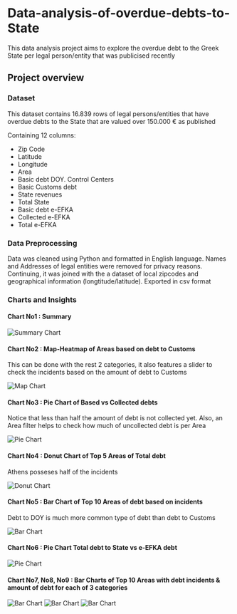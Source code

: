 # Data-analysis-of-overdue-debts-to-State
This data analysis project aims to explore the overdue debt to the Greek State per legal person/entity that was publicised recently

## Project overview

### Dataset
This dataset contains 16.839 rows of legal persons/entities that have overdue debts to the State that are valued over 150.000 € as published

Containing 12 columns:

- Zip Code
- Latitude
- Longitude
- Area
- Basic debt DOY. Control Centers
- Basic Customs debt
- State revenues
- Total State
- Basic debt e-EFKA
- Collected e-EFKA
- Total e-EFKA

### Data Preprocessing
Data was cleaned using Python and formatted in English language. Names and Addresses of legal entities were removed for privacy reasons. Continuing, it was joined with the a dataset of local zipcodes and geographical information (longtitude/latitude).
Exported in csv format

### Charts and Insights
#### Chart No1 : Summary

![Summary Chart](charts-images/summary.png)

#### Chart No2 : Map-Heatmap of Areas based on debt to Customs
This can be done with the rest 2 categories, it also features a slider to check the incidents based on the amount of debt to Customs

![Map Chart](charts-images/map-heatmap.png)

#### Chart No3 : Pie Chart of Based vs Collected debts
Notice that less than half the amount of debt is not collected yet. Also, an Area filter helps to check how much of uncollected debt is per Area

![Pie Chart](charts-images/basic-vs-collected-debt-pie-chart.png)

#### Chart No4 : Donut Chart of Top 5 Areas of Total debt
Athens posseses half of the incidents

![Donut Chart](charts-images/top-5-areas-total-debt.png)

#### Chart No5 : Bar Chart of Top 10 Areas of debt based on incidents

Debt to DOY is much more common type of debt than debt to Customs

![Bar Chart](charts-images/top-10-incident-areas-doy.png)

#### Chart No6 : Pie Chart Total debt to State vs e-EFKA debt

![Pie Chart](charts-images/top-10-incident-areas-doy.png)


#### Chart No7, No8, No9 : Bar Charts of Top 10 Areas with debt incidents & amount of debt for each of 3 categories

![Bar Chart](charts-images/debt-to-customs-barchart.png)
![Bar Chart](charts-images/debt-to-DOY-barcharts.png)
![Bar Chart](charts-images/debt-to-eEfka-barcharts.png)
